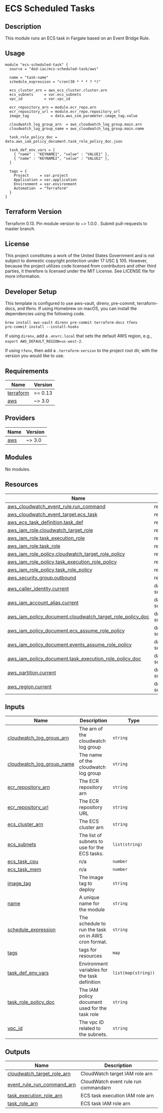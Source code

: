 <!-- BEGINNING OF PRE-COMMIT-TERRAFORM DOCS HOOK -->
# ECS Scheduled Tasks

## Description

This module runs an ECS task in Fargate based on an Event Bridge Rule.

## Usage

```hcl
module "ecs-scheduled-task" {
  source = "dod-iac/ecs-scheduled-task/aws"

  name = "task-name"
  schedule_expression = "cron(30 * * * ? *)"

  ecs_cluster_arn = aws_ecs_cluster.cluster.arn
  ecs_subnets     = var.ecs_subnets
  vpc_id          = var.vpc_id

  ecr_repository_arn = module.ecr_repo.arn
  ecr_repository_url = module.ecr_repo.repository_url
  image_tag          = data.aws_ssm_parameter.image_tag.value

  cloudwatch_log_group_arn  = aws_cloudwatch_log_group.main.arn
  cloudwatch_log_group_name = aws_cloudwatch_log_group.main.name

  task_role_policy_doc = data.aws_iam_policy_document.task_role_policy_doc.json

  task_def_env_vars = [
    { "name" : "KEYNAME1", "value" : "VALUE1" },
    { "name" : "KEYNAME2", "value" : "VALUE2" },
  ]

  tags = {
    Project     = var.project
    Application = var.application
    Environment = var.environment
    Automation  = "Terraform"
  }
}
```

## Terraform Version

Terraform 0.13. Pin module version to ~> 1.0.0 . Submit pull-requests to master branch.

## License

This project constitutes a work of the United States Government and is not subject to domestic copyright protection under 17 USC § 105.  However, because the project utilizes code licensed from contributors and other third parties, it therefore is licensed under the MIT License.  See LICENSE file for more information.

## Developer Setup

This template is configured to use aws-vault, direnv, pre-commit, terraform-docs, and tfenv.  If using Homebrew on macOS, you can install the dependencies using the following code.

```shell
brew install aws-vault direnv pre-commit terraform-docs tfenv
pre-commit install --install-hooks
```

If using `direnv`, add a `.envrc.local` that sets the default AWS region, e.g., `export AWS_DEFAULT_REGION=us-west-2`.

If using `tfenv`, then add a `.terraform-version` to the project root dir, with the version you would like to use.

## Requirements

| Name | Version |
|------|---------|
| <a name="requirement_terraform"></a> [terraform](#requirement\_terraform) | >= 0.13 |
| <a name="requirement_aws"></a> [aws](#requirement\_aws) | ~> 3.0 |

## Providers

| Name | Version |
|------|---------|
| <a name="provider_aws"></a> [aws](#provider\_aws) | ~> 3.0 |

## Modules

No modules.

## Resources

| Name | Type |
|------|------|
| [aws_cloudwatch_event_rule.run_command](https://registry.terraform.io/providers/hashicorp/aws/latest/docs/resources/cloudwatch_event_rule) | resource |
| [aws_cloudwatch_event_target.ecs_task](https://registry.terraform.io/providers/hashicorp/aws/latest/docs/resources/cloudwatch_event_target) | resource |
| [aws_ecs_task_definition.task_def](https://registry.terraform.io/providers/hashicorp/aws/latest/docs/resources/ecs_task_definition) | resource |
| [aws_iam_role.cloudwatch_target_role](https://registry.terraform.io/providers/hashicorp/aws/latest/docs/resources/iam_role) | resource |
| [aws_iam_role.task_execution_role](https://registry.terraform.io/providers/hashicorp/aws/latest/docs/resources/iam_role) | resource |
| [aws_iam_role.task_role](https://registry.terraform.io/providers/hashicorp/aws/latest/docs/resources/iam_role) | resource |
| [aws_iam_role_policy.cloudwatch_target_role_policy](https://registry.terraform.io/providers/hashicorp/aws/latest/docs/resources/iam_role_policy) | resource |
| [aws_iam_role_policy.task_execution_role_policy](https://registry.terraform.io/providers/hashicorp/aws/latest/docs/resources/iam_role_policy) | resource |
| [aws_iam_role_policy.task_role_policy](https://registry.terraform.io/providers/hashicorp/aws/latest/docs/resources/iam_role_policy) | resource |
| [aws_security_group.outbound](https://registry.terraform.io/providers/hashicorp/aws/latest/docs/resources/security_group) | resource |
| [aws_caller_identity.current](https://registry.terraform.io/providers/hashicorp/aws/latest/docs/data-sources/caller_identity) | data source |
| [aws_iam_account_alias.current](https://registry.terraform.io/providers/hashicorp/aws/latest/docs/data-sources/iam_account_alias) | data source |
| [aws_iam_policy_document.cloudwatch_target_role_policy_doc](https://registry.terraform.io/providers/hashicorp/aws/latest/docs/data-sources/iam_policy_document) | data source |
| [aws_iam_policy_document.ecs_assume_role_policy](https://registry.terraform.io/providers/hashicorp/aws/latest/docs/data-sources/iam_policy_document) | data source |
| [aws_iam_policy_document.events_assume_role_policy](https://registry.terraform.io/providers/hashicorp/aws/latest/docs/data-sources/iam_policy_document) | data source |
| [aws_iam_policy_document.task_execution_role_policy_doc](https://registry.terraform.io/providers/hashicorp/aws/latest/docs/data-sources/iam_policy_document) | data source |
| [aws_partition.current](https://registry.terraform.io/providers/hashicorp/aws/latest/docs/data-sources/partition) | data source |
| [aws_region.current](https://registry.terraform.io/providers/hashicorp/aws/latest/docs/data-sources/region) | data source |

## Inputs

| Name | Description | Type | Default | Required |
|------|-------------|------|---------|:--------:|
| <a name="input_cloudwatch_log_group_arn"></a> [cloudwatch\_log\_group\_arn](#input\_cloudwatch\_log\_group\_arn) | The arn of the cloudwatch log group | `string` | n/a | yes |
| <a name="input_cloudwatch_log_group_name"></a> [cloudwatch\_log\_group\_name](#input\_cloudwatch\_log\_group\_name) | The name of the cloudwatch log group | `string` | n/a | yes |
| <a name="input_ecr_repository_arn"></a> [ecr\_repository\_arn](#input\_ecr\_repository\_arn) | The ECR repository arn | `string` | n/a | yes |
| <a name="input_ecr_repository_url"></a> [ecr\_repository\_url](#input\_ecr\_repository\_url) | The ECR repository URL | `string` | n/a | yes |
| <a name="input_ecs_cluster_arn"></a> [ecs\_cluster\_arn](#input\_ecs\_cluster\_arn) | The ECS cluster arn | `string` | n/a | yes |
| <a name="input_ecs_subnets"></a> [ecs\_subnets](#input\_ecs\_subnets) | The list of subnets to use for the ECS tasks. | `list(string)` | n/a | yes |
| <a name="input_ecs_task_cpu"></a> [ecs\_task\_cpu](#input\_ecs\_task\_cpu) | n/a | `number` | `2048` | no |
| <a name="input_ecs_task_mem"></a> [ecs\_task\_mem](#input\_ecs\_task\_mem) | n/a | `number` | `4096` | no |
| <a name="input_image_tag"></a> [image\_tag](#input\_image\_tag) | The image tag to deploy | `string` | n/a | yes |
| <a name="input_name"></a> [name](#input\_name) | A unique name for the module | `string` | `"scheduled-task"` | no |
| <a name="input_schedule_expression"></a> [schedule\_expression](#input\_schedule\_expression) | The schedule to run the task on in AWS cron format. | `string` | `"cron(30 * * * ? *)"` | no |
| <a name="input_tags"></a> [tags](#input\_tags) | tags for resources | `map` | `{}` | no |
| <a name="input_task_def_env_vars"></a> [task\_def\_env\_vars](#input\_task\_def\_env\_vars) | Environment variables for the task definition | `list(map(string))` | `[]` | no |
| <a name="input_task_role_policy_doc"></a> [task\_role\_policy\_doc](#input\_task\_role\_policy\_doc) | The IAM policy document used for the task role | `string` | n/a | yes |
| <a name="input_vpc_id"></a> [vpc\_id](#input\_vpc\_id) | The vpc ID related to the subnets. | `string` | n/a | yes |

## Outputs

| Name | Description |
|------|-------------|
| <a name="output_cloudwatch_target_role_arn"></a> [cloudwatch\_target\_role\_arn](#output\_cloudwatch\_target\_role\_arn) | CloudWatch target IAM role arn |
| <a name="output_event_rule_run_command_arn"></a> [event\_rule\_run\_command\_arn](#output\_event\_rule\_run\_command\_arn) | CloudWatch event rule run commandarn |
| <a name="output_task_execution_role_arn"></a> [task\_execution\_role\_arn](#output\_task\_execution\_role\_arn) | ECS task execution IAM role arn |
| <a name="output_task_role_arn"></a> [task\_role\_arn](#output\_task\_role\_arn) | ECS task IAM role arn |
<!-- END OF PRE-COMMIT-TERRAFORM DOCS HOOK -->
